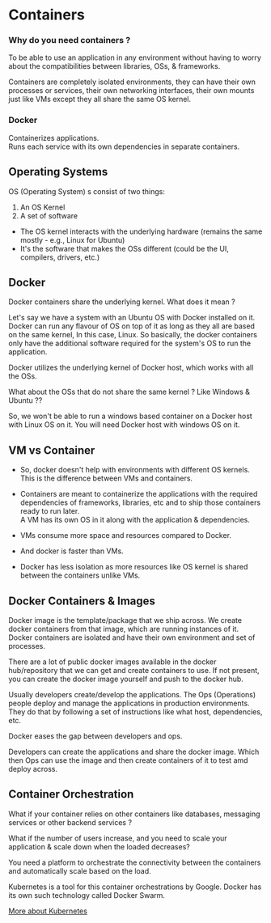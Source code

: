 # Containers

### Why do you need containers ?  
To be able to use an application in any environment without having to worry about the compatibilities between libraries, OSs, & frameworks.

Containers are completely isolated environments, they can have their own processes or services,
their own networking interfaces, their own mounts just like VMs except they all share the same OS kernel.

### Docker  
Containerizes applications.   
Runs each service with its own dependencies in separate containers.


## Operating Systems
OS (Operating System) s consist of two things: 
1. An OS Kernel
2. A set of software

- The OS kernel interacts with the underlying hardware (remains the same mostly - e.g., Linux for Ubuntu)
- It's the software that makes the OSs different (could be the UI, compilers, drivers, etc.)


## Docker
Docker containers share the underlying kernel. What does it mean ?

Let's say we have a system with an Ubuntu OS with Docker installed on it.
Docker can run any flavour of OS on top of it as long as they all are based on the same kernel, In this case, Linux.
So basically, the docker containers only have the additional software required for the system's OS to run the application.

Docker utilizes the underlying kernel of Docker host, which works with all the OSs.

What about the OSs that do not share the same kernel ? Like Windows & Ubuntu ??

So, we won't be able to run a windows based container on a Docker host with Linux OS on it. You will need Docker host with windows OS on it.


## VM vs Container
- So, docker doesn't help with environments with different OS kernels. This is the difference between VMs and containers.   

- Containers are meant to containerize the applications with the required dependencies of frameworks, libraries, etc and to ship those containers ready to run later.   
A VM has its own OS in it along with the application & dependencies.

- VMs consume more space and resources compared to Docker. 

- And docker is faster than VMs.

- Docker has less isolation as more resources like OS kernel is shared between the containers unlike VMs.

## Docker Containers & Images

Docker image is the template/package that we ship across.
We create docker containers from that image, which are running instances of it.
Docker containers are isolated and have their own environment and set of processes.


There are a lot of public docker images available in the docker hub/repository that we can get and create containers to use.
If not present, you can create the docker image yourself and push to the docker hub.


Usually developers create/develop the applications. 
The Ops (Operations) people deploy and manage the applications in production environments.
They do that by following a set of instructions like what host, dependencies, etc.

Docker eases the gap between developers and ops.

Developers can create the applications and share the docker image. Which then Ops can use the image and then create containers of it to test amd deploy across.


## Container Orchestration

What if your container relies on other containers like databases, messaging services or other backend services ?

What if the number of users increase, and you need to scale your application  & scale down when the loaded decreases?

You need a platform to orchestrate the connectivity between the containers and automatically scale based on the load.

Kubernetes is a tool for this container orchestrations by Google. 
Docker has its own such technology called Docker Swarm.

[More about Kubernetes](kubernetes.md)







